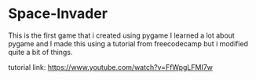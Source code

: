 # Space-Invader
This is the first game that i created using pygame
I learned a lot about pygame and I made this using a tutorial from freecodecamp but i modified quite a bit of things.

tutorial link:
https://www.youtube.com/watch?v=FfWpgLFMI7w
